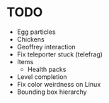 # TODO
- Egg particles
- Chickens
- Geoffrey interaction
- Fix teleporter stuck (telefrag)
- Items 
    - Health packs
- Level completion
- Fix color weirdness on Linux
- Bounding box hierarchy
